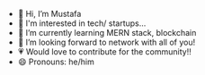 - 👋 Hi, I’m Mustafa
- 👀 I'm interested in tech/ startups...
- 🌱 I’m currently learning MERN stack, blockchain
- 💞️ I’m looking forward to network with all of you!
- 💗 Would love to contribute for the community!!
- 😄 Pronouns: he/him


